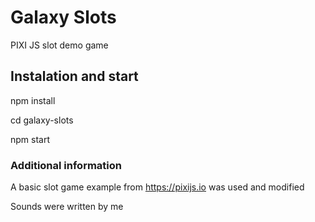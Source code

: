 # Galaxy Slots

PIXI JS slot demo game

## Instalation and start

npm install

cd galaxy-slots

npm start

### Additional information

A basic slot game example from https://pixijs.io was used and modified

Sounds were written by me
